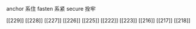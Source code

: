 




anchor 系住
fasten 系紧
secure 拴牢

[[229]]
[[228]]
[[227]]
[[226]]
[[225]]
[[222]]
[[223]]
[[216]]
[[217]]
[[218]]